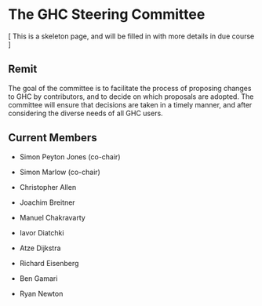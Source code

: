 # The GHC Steering Committee


\[ This is a skeleton page, and will be filled in with more details in due course \]

## Remit


The goal of the committee is to facilitate the process of proposing changes to GHC by contributors, and to decide on which proposals are adopted.  The committee will ensure that decisions are taken in a timely manner, and after considering the diverse needs of all GHC users.

## Current Members

- Simon Peyton Jones (co-chair)
- Simon Marlow (co-chair)

- Christopher Allen
- Joachim Breitner
- Manuel Chakravarty
- Iavor Diatchki
- Atze Dijkstra
- Richard Eisenberg
- Ben Gamari
- Ryan Newton
